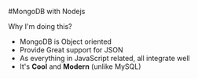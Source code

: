 #MongoDB with Nodejs

Why I'm doing this?
- MongoDB is Object oriented
- Provide Great support for JSON
- As everything in JavaScript related, all integrate well
- It's **Cool** and **Modern** (unlike MySQL)
